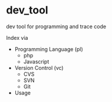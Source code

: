 # dev_tool
dev tool for programming and trace code

Index via 

  * Programming Language (pl)
    - php
    - Javascript
  * Version Control (vc)  
    - CVS
    - SVN
    - Git
  * Usage
